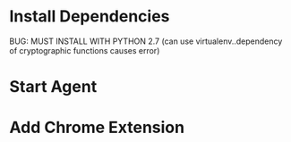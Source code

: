 # Install Dependencies
BUG: MUST INSTALL WITH PYTHON 2.7 (can use virtualenv..dependency of cryptographic functions causes error)

# Start Agent

# Add Chrome Extension
